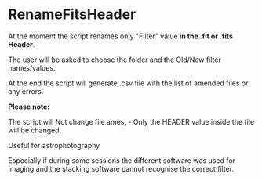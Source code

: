 # RenameFitsHeader


At the moment the script renames only "Filter" value **in the .fit or .fits Header**. 

The user will be asked to choose the folder and the Old/New filter names/values.

At the end the script will generate .csv file with the list of amended files or any errors.

**Please note:**

The script will Not change file ames, - Only the HEADER value inside the file will be changed.

Useful for astrophotography

Especially if during some sessions the different software was used for imaging
and the stacking software cannot recognise the correct filter.






